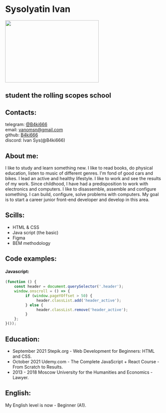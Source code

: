 # Sysolyatin Ivan
<img src="https://kinolexx.ru/files/film/2017/9/5/39468/kiber-gorod-edo-808-003.jpg" width="300" height="200" />

## student the rolling scopes school

## Contacts:
telegram: [@B4ki666](https://t.me/B4ki666) <br> email: vanomsn@gmail.com <br> github: [B4ki666](https://github.com/B4ki666) <br> discord: Ivan Sys(@B4ki666)

## About me:
I like to study and learn something new. I like to read books, do physical education, listen to music of different genres. I'm fond of good cars and bikes. I lead an active and healthy lifestyle. I like to work and see the results of my work. Since childhood, I have had a predisposition to work with electronics and computers. I like to disassemble, assemble and configure something. I can build, configure, solve problems with computers. My goal is to start a career junior front-end developer and develop in this area.
## Scills:
* HTML & CSS 
* Java script (the basic)
* Figma
* BEM methodology

## Code examples:
#### Javascript:
```javascript
(function () {
	const header = document.querySelector('.header');
	window.onscroll = () => {
		 if (window.pageYOffset > 50) {
			  header.classList.add('header_active');
		 } else {
			  header.classList.remove('header_active');
		 }
	};
}());
```

## Education:
* September 2021 Stepik.org - Web Development for Beginners: HTML and CSS.
* October 2021 Udemy.com - The Complete JavaScript + React Course - From Scratch to Results.
* 2013 - 2018 Moscow University for the Humanities and Economics - Lawyer.
## English:
My English level is now - Beginner (A1).